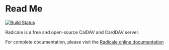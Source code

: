 Read Me
=======
[![Build Status](https://travis-ci.org/Kozea/Radicale.svg?branch=master)](https://travis-ci.org/Kozea/Radicale)

Radicale is a free and open-source CalDAV and CardDAV server.

For complete documentation, please visit the
[Radicale online documentation](https://radicale.org/documentation)
